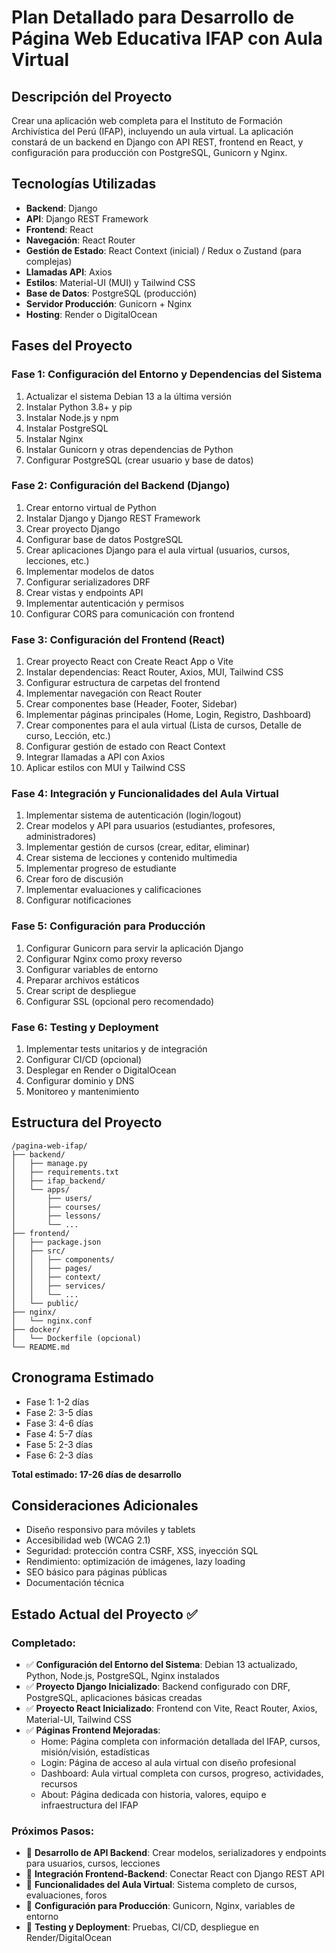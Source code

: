 # Plan Detallado para Desarrollo de Página Web Educativa IFAP con Aula Virtual

## Descripción del Proyecto
Crear una aplicación web completa para el Instituto de Formación Archivística del Perú (IFAP), incluyendo un aula virtual. La aplicación constará de un backend en Django con API REST, frontend en React, y configuración para producción con PostgreSQL, Gunicorn y Nginx.

## Tecnologías Utilizadas
- **Backend**: Django
- **API**: Django REST Framework
- **Frontend**: React
- **Navegación**: React Router
- **Gestión de Estado**: React Context (inicial) / Redux o Zustand (para complejas)
- **Llamadas API**: Axios
- **Estilos**: Material-UI (MUI) y Tailwind CSS
- **Base de Datos**: PostgreSQL (producción)
- **Servidor Producción**: Gunicorn + Nginx
- **Hosting**: Render o DigitalOcean

## Fases del Proyecto

### Fase 1: Configuración del Entorno y Dependencias del Sistema
1. Actualizar el sistema Debian 13 a la última versión
2. Instalar Python 3.8+ y pip
3. Instalar Node.js y npm
4. Instalar PostgreSQL
5. Instalar Nginx
6. Instalar Gunicorn y otras dependencias de Python
7. Configurar PostgreSQL (crear usuario y base de datos)

### Fase 2: Configuración del Backend (Django)
1. Crear entorno virtual de Python
2. Instalar Django y Django REST Framework
3. Crear proyecto Django
4. Configurar base de datos PostgreSQL
5. Crear aplicaciones Django para el aula virtual (usuarios, cursos, lecciones, etc.)
6. Implementar modelos de datos
7. Configurar serializadores DRF
8. Crear vistas y endpoints API
9. Implementar autenticación y permisos
10. Configurar CORS para comunicación con frontend

### Fase 3: Configuración del Frontend (React)
1. Crear proyecto React con Create React App o Vite
2. Instalar dependencias: React Router, Axios, MUI, Tailwind CSS
3. Configurar estructura de carpetas del frontend
4. Implementar navegación con React Router
5. Crear componentes base (Header, Footer, Sidebar)
6. Implementar páginas principales (Home, Login, Registro, Dashboard)
7. Crear componentes para el aula virtual (Lista de cursos, Detalle de curso, Lección, etc.)
8. Configurar gestión de estado con React Context
9. Integrar llamadas a API con Axios
10. Aplicar estilos con MUI y Tailwind CSS

### Fase 4: Integración y Funcionalidades del Aula Virtual
1. Implementar sistema de autenticación (login/logout)
2. Crear modelos y API para usuarios (estudiantes, profesores, administradores)
3. Implementar gestión de cursos (crear, editar, eliminar)
4. Crear sistema de lecciones y contenido multimedia
5. Implementar progreso de estudiante
6. Crear foro de discusión
7. Implementar evaluaciones y calificaciones
8. Configurar notificaciones

### Fase 5: Configuración para Producción
1. Configurar Gunicorn para servir la aplicación Django
2. Configurar Nginx como proxy reverso
3. Configurar variables de entorno
4. Preparar archivos estáticos
5. Crear script de despliegue
6. Configurar SSL (opcional pero recomendado)

### Fase 6: Testing y Deployment
1. Implementar tests unitarios y de integración
2. Configurar CI/CD (opcional)
3. Desplegar en Render o DigitalOcean
4. Configurar dominio y DNS
5. Monitoreo y mantenimiento

## Estructura del Proyecto
```
/pagina-web-ifap/
├── backend/
│   ├── manage.py
│   ├── requirements.txt
│   ├── ifap_backend/
│   └── apps/
│       ├── users/
│       ├── courses/
│       ├── lessons/
│       └── ...
├── frontend/
│   ├── package.json
│   ├── src/
│   │   ├── components/
│   │   ├── pages/
│   │   ├── context/
│   │   ├── services/
│   │   └── ...
│   └── public/
├── nginx/
│   └── nginx.conf
├── docker/
│   └── Dockerfile (opcional)
└── README.md
```

## Cronograma Estimado
- Fase 1: 1-2 días
- Fase 2: 3-5 días
- Fase 3: 4-6 días
- Fase 4: 5-7 días
- Fase 5: 2-3 días
- Fase 6: 2-3 días

**Total estimado: 17-26 días de desarrollo**

## Consideraciones Adicionales
- Diseño responsivo para móviles y tablets
- Accesibilidad web (WCAG 2.1)
- Seguridad: protección contra CSRF, XSS, inyección SQL
- Rendimiento: optimización de imágenes, lazy loading
- SEO básico para páginas públicas
- Documentación técnica

## Estado Actual del Proyecto ✅

### Completado:
- ✅ **Configuración del Entorno del Sistema**: Debian 13 actualizado, Python, Node.js, PostgreSQL, Nginx instalados
- ✅ **Proyecto Django Inicializado**: Backend configurado con DRF, PostgreSQL, aplicaciones básicas creadas
- ✅ **Proyecto React Inicializado**: Frontend con Vite, React Router, Axios, Material-UI, Tailwind CSS
- ✅ **Páginas Frontend Mejoradas**: 
  - Home: Página completa con información detallada del IFAP, cursos, misión/visión, estadísticas
  - Login: Página de acceso al aula virtual con diseño profesional
  - Dashboard: Aula virtual completa con cursos, progreso, actividades, recursos
  - About: Página dedicada con historia, valores, equipo e infraestructura del IFAP

### Próximos Pasos:
- 🔄 **Desarrollo de API Backend**: Crear modelos, serializadores y endpoints para usuarios, cursos, lecciones
- 🔄 **Integración Frontend-Backend**: Conectar React con Django REST API
- 🔄 **Funcionalidades del Aula Virtual**: Sistema completo de cursos, evaluaciones, foros
- 🔄 **Configuración para Producción**: Gunicorn, Nginx, variables de entorno
- 🔄 **Testing y Deployment**: Pruebas, CI/CD, despliegue en Render/DigitalOcean